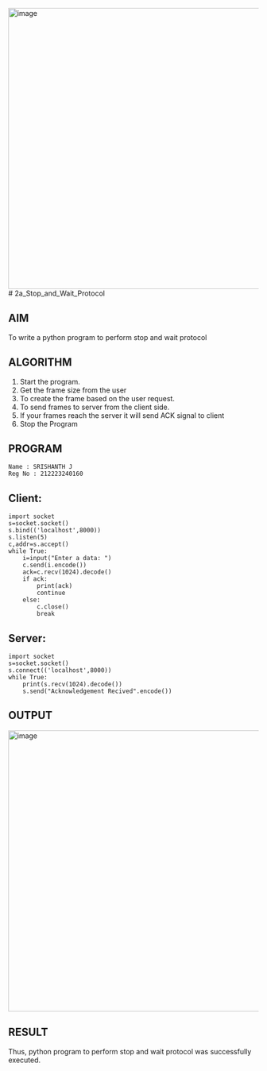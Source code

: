 <img width="566" alt="image" src="https://github.com/user-attachments/assets/ae7d05c9-3afb-4bc1-a251-5a9da5534698"># 2a_Stop_and_Wait_Protocol
## AIM 
To write a python program to perform stop and wait protocol
## ALGORITHM
1. Start the program.
2. Get the frame size from the user
3. To create the frame based on the user request.
4. To send frames to server from the client side.
5. If your frames reach the server it will send ACK signal to client
6. Stop the Program
## PROGRAM
```
Name : SRISHANTH J
Reg No : 212223240160
```
## Client:
```
import socket
s=socket.socket()
s.bind(('localhost',8000))
s.listen(5)
c,addr=s.accept()
while True:
    i=input("Enter a data: ")
    c.send(i.encode())
    ack=c.recv(1024).decode()
    if ack:
        print(ack)
        continue
    else:
        c.close()
        break
```
## Server:
```
import socket
s=socket.socket()
s.connect(('localhost',8000))
while True:
    print(s.recv(1024).decode())
    s.send("Acknowledgement Recived".encode())

```
## OUTPUT
<img width="566" alt="image" src="https://github.com/user-attachments/assets/3a1cca1d-f277-4ca7-91b5-02f68aab8ce7">


## RESULT
Thus, python program to perform stop and wait protocol was successfully executed.
